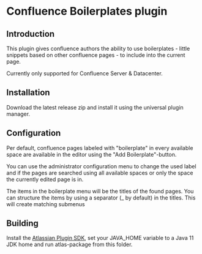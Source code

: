 # Confluence Boilerplates plugin

## Introduction

This plugin gives confluence authors the ability to use boilerplates - little
 snippets based on other confluence pages - to include into the current page.

Currently only supported for Confluence Server & Datacenter.
 
## Installation

Download the latest release zip and install it using the universal plugin manager.

## Configuration

Per default, confluence pages labeled with "boilerplate" in every available 
space are available in the editor using the "Add Boilerplate"-button.
 
You can use the administrator configuration menu to change the used label and
 if the pages are searched using all available spaces or only the space the 
 currently edited page is in.

The items in the boilerplate menu will be the titles of the found pages. You can 
structure the items by using a separator (_ by default) in the titles. This will
create matching submenus

## Building

Install the [Atlassian Plugin SDK](https://developer.atlassian.com/server/framework/atlassian-sdk/downloads/), set
your JAVA_HOME variable to a Java 11 JDK home and run atlas-package from this folder.